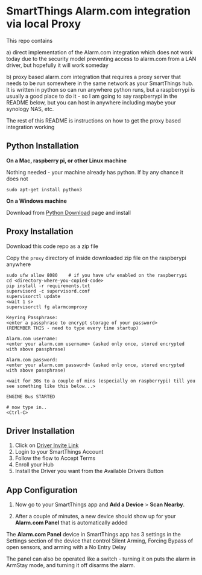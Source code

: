 # SmartThings Alarm.com integration via local Proxy

This repo contains 

a) direct implementation of the Alarm.com integration which does not work today due to the security model preventing access to alarm.com from a LAN driver, but hopefully it will work someday

b) proxy based alarm.com integration that requires a proxy server that needs to be run somewhere in the same network as your SmartThings hub. It is written in python so can run anywhere python runs, but a raspberrypi is usually a good place to do it - so I am going to say raspberrypi in the README below, but you can host in anywhere including maybe your synology NAS, etc.

The rest of this README is instructions on how to get the proxy based integration working

## Python Installation

**On a Mac, raspberry pi, or other Linux machine**

Nothing needed - your machine already has python. If by any chance it does not

```
sudo apt-get install python3
```

**On a Windows machine**

Download from [Python Download](https://www.python.org/downloads/) page and install

## Proxy Installation

Download this code repo as a zip file 

Copy the `proxy` directory of inside downloaded zip file on the raspberypi anywhere

```
sudo ufw allow 8080    # if you have ufw enabled on the raspberrypi
cd <directory-where-you-copied-code>
pip install -r requirements.txt
supervisord -c supervisord.conf
supervisorctl update
<wait 1 s>
supervisorctl fg alarmcomproxy

Keyring Passphrase:  
<enter a passphrase to encrypt storage of your password> 
(REMEMBER THIS - need to type every time startup)

Alarm.com username:  
<enter your alarm.com username> (asked only once, stored encrypted with above passphrase)

Alarm.com password:  
<enter your alarm.com password> (asked only once, stored encrypted with above passphrase)

<wait for 30s to a couple of mins (especially on raspberrypi) till you see something like this below...>

ENGINE Bus STARTED

# now type in..
<Ctrl-C>
```

## Driver Installation

1. Click on [Driver Invite Link](https://bestow-regional.api.smartthings.com/invite/VD2NLgQwpNj5)
2. Login to your SmartThings Account
3. Follow the flow to Accept Terms
4. Enroll your Hub
5. Install the Driver you want from the Available Drivers Button

## App Configuration

1. Now go to your SmartThings app and **Add a Device** > **Scan Nearby**.

2. After a couple of minutes, a new device should show up for your **Alarm.com Panel** that is automatically added

The **Alarm.com Panel** device in SmartThings app has 3 settings in the Settings section of the device that control Silent Arming, Forcing Bypass of open sensors, and arming with a No Entry Delay

The panel can also be operated like a switch - turning it on puts the alarm in ArmStay mode, and turning it off disarms the alarm.




